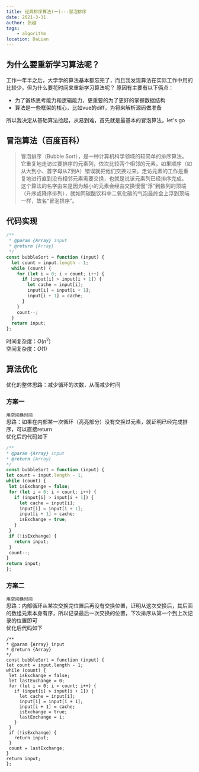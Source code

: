 ```yaml
---
title: 经典排序算法(一)---冒泡排序
date: 2021-3-31
author: 张越
tags:
    - algorithm
location: DaLian
---
```



## 为什么要重新学习算法呢？
   工作一年半之后，大学学的算法基本都忘完了，而且我发现算法在实际工作中用的比较少，但为什么要花时间来重新学习算法呢？
   原因有主要有以下俩点：  
   + 为了锻炼思考能力和逻辑能力，更重要的为了更好的掌握数据结构
   + 算法是一些框架的核心，比如vue的diff，为将来解析源码做准备

   所以我决定从基础算法捡起，从易到难，首先就是最基本的冒泡算法，let's go

## 冒泡算法（百度百科）
>冒泡排序（Bubble Sort），是一种计算机科学领域的较简单的排序算法。  
它重复地走访过要排序的元素列，依次比较两个相邻的元素，如果顺序（如从大到小、首字母从Z到A）错误就把他们交换过来。走访元素的工作是重复地进行直到没有相邻元素需要交换，也就是说该元素列已经排序完成。  
这个算法的名字由来是因为越小的元素会经由交换慢慢“浮”到数列的顶端（升序或降序排列），就如同碳酸饮料中二氧化碳的气泡最终会上浮到顶端一样，故名“冒泡排序”。

## 代码实现
```js
/**
 * @param {Array} input
 * @return {Array}
 */
const bubbleSort = function (input) {
  let count = input.length - 1;
  while (count) {
    for (let i = 0; i < count; i++) {
      if (input[i] > input[i + 1]) {
        let cache = input[i];
        input[i] = input[i + 1];
        input[i + 1] = cache;
      }
    }
    count--;
  }
  return input;
};
```

时间复杂度：$O(n^2)$   
空间复杂度：$O(1)$

## 算法优化
优化的整体思路：减少循环的次数，从而减少时间
### 方案一
   `用空间换时间`  
   思路：如果在内部某一次循环（高亮部分）没有交换过元素，就证明已经完成排序，可以直接return  
   优化后的代码如下
   ```js {9}
/**
 * @param {Array} input
 * @return {Array}
 */
const bubbleSort = function (input) {
  let count = input.length - 1;
  while (count) {
    let isExchange = false;
    for (let i = 0; i < count; i++) {
      if (input[i] > input[i + 1]) {
        let cache = input[i];
        input[i] = input[i + 1];
        input[i + 1] = cache;
        isExchange = true;
      }
    }
    if (!isExchange) {
      return input;
    }
    count--;
  }
  return input;
};
   ```

### 方案二
   `用空间换时间`  
   思路：内部循环从某次交换完位置后再没有交换位置，证明从这次交换后，其后面的数组元素本身有序，所以记录最后一次交换的位置，下次排序从第一个到上次记录的位置即可  
   优化后代码如下
   ```js{9,16,22}
/**
 * @param {Array} input
 * @return {Array}
 */
const bubbleSort = function (input) {
  let count = input.length - 1;
  while (count) {
    let isExchange = false;
    let lastExchange = 0;
    for (let i = 0; i < count; i++) {
      if (input[i] > input[i + 1]) {
        let cache = input[i];
        input[i] = input[i + 1];
        input[i + 1] = cache;
        isExchange = true;
        lastExchange = i;
      }
    }
    if (!isExchange) {
      return input;
    }
    count = lastExchange;
  }
  return input;
};
   ```

